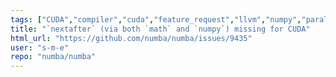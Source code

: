 ```yaml
---
tags: ["CUDA","compiler","cuda","feature_request","llvm","numpy","parallel","python"]
title: "`nextafter` (via both `math` and `numpy`) missing for CUDA"
html_url: "https://github.com/numba/numba/issues/9435"
user: "s-m-e"
repo: "numba/numba"
---
```



